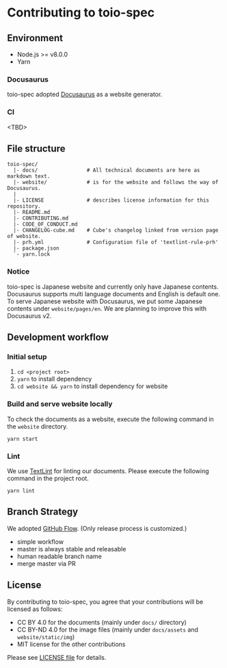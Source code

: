 # Contributing to toio-spec

<!-- TOC depthFrom:2 depthTo:3 -->

## Environment

- Node.js >= v8.0.0
- Yarn

### Docusaurus

toio-spec adopted [Docusaurus](https://docusaurus.io) as a website generator.

### CI

&lt;TBD&gt;

## File structure

```
toio-spec/
  |- docs/                # All technical documents are here as markdown text.
  |- website/             # is for the website and follows the way of Docusaurus.
  |
  |- LICENSE              # describes license information for this repository.
  |- README.md
  |- CONTRIBUTING.md
  |- CODE_OF_CONDUCT.md
  |- CHANGELOG-cube.md    # Cube's changelog linked from version page of website.
  |- prh.yml              # Configuration file of 'textlint-rule-prh'
  |- package.json
  `- yarn.lock
```

### Notice

toio-spec is Japanese website and currently only have Japanese contents.
Docusaurus supports multi language documents and English is default one.
To serve Japanese website with Docusaurus, we put some Japanese contents under `website/pages/en`.
We are planning to improve this with Docusaurus v2.

## Development workflow

### Initial setup

1. `cd <project root>`
1. `yarn` to install dependency
1. `cd website && yarn` to install dependency for website

### Build and serve website locally

To check the documents as a website, execute the following command in the `website` directory.

```
yarn start
```

### Lint

We use [TextLint](https://textlint.github.io/) for linting our documents.
Please execute the following command in the project root.

```
yarn lint
```

## Branch Strategy

We adopted [GitHub Flow](http://scottchacon.com/2011/08/31/github-flow.html). (Only release process is customized.)

- simple workflow
- master is always stable and releasable
- human readable branch name
- merge master via PR

## License

By contributing to toio-spec, you agree that your contributions will be licensed as follows:

- CC BY 4.0 for the documents (mainly under `docs/` directory)
- CC BY-ND 4.0 for the image files (mainly under `docs/assets` and `website/static/img`)
- MIT license for the other contributions

Please see [LICENSE file](./LICENSE) for details.
